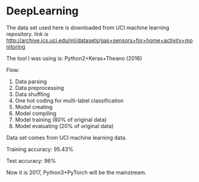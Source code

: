 # DeepLearning

The data set used here is downloaded from UCI machine learning repository. 
link is http://archive.ics.uci.edu/ml/datasets/gas+sensors+for+home+activity+monitoring 

The tool I was using is:
Python2+Keras+Theano (2016)

Flow:

1. Data parsing
2. Data preprocessing
3. Data shuffling 
4. One hot coding for multi-label classification
5. Model creating
6. Model compiling
7. Model training (80% of original data)
8. Model evaluating (20% of original data)

Data set comes from UCI machine learning data.

Training accuracy: 95.43%

Test accuracy: 96%

Now it is 2017, Python3+PyTorch will be the mainstream.
